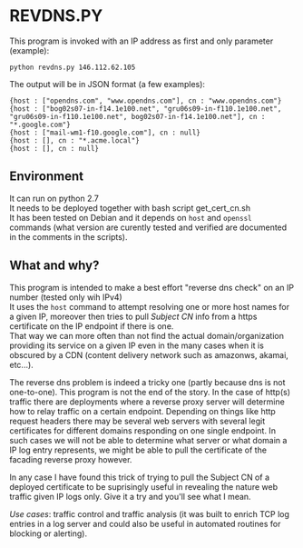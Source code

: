 # REVDNS.PY

This program is invoked with an IP address as first and only parameter (example):
```
python revdns.py 146.112.62.105
```
The output will be in JSON format (a few examples):
```
{host : ["opendns.com", "www.opendns.com"], cn : "www.opendns.com"}
{host : ["bog02s07-in-f14.1e100.net", "gru06s09-in-f110.1e100.net", "gru06s09-in-f110.1e100.net", bog02s07-in-f14.1e100.net"], cn : "*.google.com"}
{host : ["mail-wm1-f10.google.com"], cn : null}
{host : [], cn : "*.acme.local"}
{host : [], cn : null}
```

## Environment
It can run on python 2.7\
It needs to be deployed together with bash script get_cert_cn.sh\
It has been tested on Debian and it depends on `host` and `openssl` commands (what version are curently tested and verified are documented in the comments in the scripts). 


## What and why?
This program is intended to make a best effort "reverse dns check" on an IP number (tested only wih IPv4)\
It uses the `host` command to attempt resolving one or more host names for a given IP,  moreover then tries to pull *Subject CN* info from a https certificate on the IP endpoint if there is one.\
That way we can more often than not find the actual domain/organization providing its service on a given IP even in the many cases when it is obscured by a CDN (content delivery network such as amazonws, akamai, etc...).

The reverse dns problem is indeed a tricky one (partly because dns is not one-to-one). This program is not the end of the story. In the case of http(s) traffic there are deployments where a reverse proxy server will determine how to relay traffic on a certain endpoint. Depending on things like http request headers there may be several web servers with several legit certificates for different domains responding on one single endpoint. In such cases we will not be able to determine what server or what domain a IP log entry represents, we might be able to pull the certificate of the facading reverse proxy however.

In any case I have found this trick of trying to pull the Subject CN of a deployed certificate to be suprisingly useful in revealing the nature web traffic given IP logs only. Give it a try and you'll see what I mean.

*Use cases*: traffic control and traffic analysis (it was built to enrich TCP log entries in a log server and could also be useful in automated routines for blocking or alerting).
